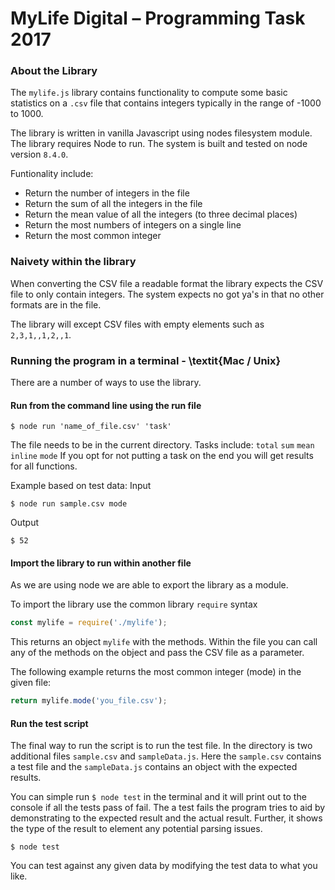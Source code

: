 MyLife Digital – Programming Task 2017
===================
### About the Library
The `mylife.js` library contains functionality to compute some basic statistics on a `.csv` file that contains integers typically in the range of -1000 to 1000.

The library is written in vanilla Javascript using nodes filesystem module. The library requires Node to run. The system is built and tested on node version `8.4.0`.

Funtionality include:

- Return the number of integers in the file
- Return the sum of all the integers in the file
- Return the mean value of all the integers (to three decimal places)
- Return the most numbers of integers on a single line
- Return the most common integer

### Naivety within the library
When converting the CSV file a readable format the library expects the CSV file to only contain integers. The system expects no got ya's in that no other formats are in the file.

The library will except CSV files with empty elements such as `2,3,1,,1,2,,1`.

### Running the program in a terminal - \textit{Mac / Unix}

There are a number of ways to use the library.

#### Run from the command line using the run file
```shell
$ node run 'name_of_file.csv' 'task'
```
The file needs to be in the current directory.
Tasks include: `total` `sum` `mean` `inline` `mode`
If you opt for not putting a task on the end you will get results for all functions.

Example based on test data:
Input
```shell
$ node run sample.csv mode
```
Output
```shell
$ 52
```

#### Import the library to run within another file
As we are using node we are able to export the library as a module.

To import the library use the common library `require` syntax
```js
const mylife = require('./mylife');
```
This returns an object `mylife` with the methods.
Within the file you can call any of the methods on the object and pass the CSV file as a parameter.

The following example returns the most common integer (mode) in the given file:
```js
return mylife.mode('you_file.csv');
```

#### Run the test script
The final way to run the script is to run the test file. In the directory is two additional files `sample.csv` and `sampleData.js`. Here the `sample.csv` contains a test file and the `sampleData.js` contains an object with the expected results.

You can simple run `$ node test` in the terminal and it will print out to the console if all the tests pass of fail. The a test fails the program tries to aid by demonstrating to the expected result and the actual result. Further, it shows the type of the result to element any potential parsing issues.
```shell
$ node test
```
You can test against any given data by modifying the test data to what you like.
